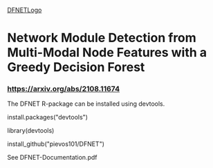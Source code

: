 [DFNETLogo](https://github.com/pievos101/DFNET/blob/main/DFNET_plot.png)
# Network Module Detection from Multi-Modal Node Features with a Greedy Decision Forest
### https://arxiv.org/abs/2108.11674

The DFNET R-package can be installed using devtools.

install.packages("devtools")

library(devtools)

install_github("pievos101/DFNET")

See DFNET-Documentation.pdf

